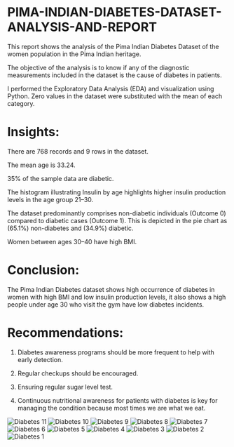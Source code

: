 # PIMA-INDIAN-DIABETES-DATASET-ANALYSIS-AND-REPORT

This report shows the analysis of the Pima Indian Diabetes Dataset of the women population in the Pima Indian heritage.

The objective of the analysis is to know if any of the diagnostic measurements included in the dataset is the cause of diabetes in patients.

I performed the Exploratory Data Analysis (EDA) and visualization using Python. Zero values in the dataset were substituted with the mean of each category.

# Insights:
There are 768 records and 9 rows in the dataset.

The mean age is 33.24.

35% of the sample data are diabetic.

The histogram illustrating Insulin by age highlights higher insulin production levels in the age group 21–30.

The dataset predominantly comprises non-diabetic individuals (Outcome 0) compared to diabetic cases (Outcome 1). This is depicted in the pie chart as (65.1%) non-diabetes and (34.9%) diabetic.

Women between ages 30–40 have high BMI.

# Conclusion:
The Pima Indian Diabetes dataset shows high occurrence of diabetes in women with high BMI and low insulin production levels, it also shows a high people under age 30 who visit the gym have low diabetes incidents.

# Recommendations:
1. Diabetes awareness programs should be more frequent to help with early detection.

2. Regular checkups should be encouraged.

3. Ensuring regular sugar level test.

4. Continuous nutritional awareness for patients with diabetes is key for managing the condition because most times we are what we eat.

   
![Diabetes 11](https://github.com/DollarDKJ/PIMA-INDIAN-DIABETES-DATASET-ANALYSIS-AND-REPOR/assets/81152387/0d3a9c34-12aa-422a-9bbd-bb4083182479)
![Diabetes 10](https://github.com/DollarDKJ/PIMA-INDIAN-DIABETES-DATASET-ANALYSIS-AND-REPOR/assets/81152387/c44057ff-04da-4b28-a681-8c1d525df9aa)
![Diabetes 9](https://github.com/DollarDKJ/PIMA-INDIAN-DIABETES-DATASET-ANALYSIS-AND-REPOR/assets/81152387/fcc48d8f-8b74-4319-867d-d81548a31eb4)
![Diabetes 8](https://github.com/DollarDKJ/PIMA-INDIAN-DIABETES-DATASET-ANALYSIS-AND-REPOR/assets/81152387/16c1d491-9fa1-4948-8a90-9ee7a838d2fd)
![Diabetes 7](https://github.com/DollarDKJ/PIMA-INDIAN-DIABETES-DATASET-ANALYSIS-AND-REPOR/assets/81152387/41b50358-5ac8-44cb-acee-453c20fbce26)
![Diabetes 6](https://github.com/DollarDKJ/PIMA-INDIAN-DIABETES-DATASET-ANALYSIS-AND-REPOR/assets/81152387/974eee6a-4b96-49e8-9292-1fcff947eb86)
![Diabetes 5](https://github.com/DollarDKJ/PIMA-INDIAN-DIABETES-DATASET-ANALYSIS-AND-REPOR/assets/81152387/cd48b923-df23-470a-b018-7bc65a509663)
![Diabetes 4](https://github.com/DollarDKJ/PIMA-INDIAN-DIABETES-DATASET-ANALYSIS-AND-REPOR/assets/81152387/59ced897-64c1-4c70-b012-cff1a49779c0)
![Diabetes 3](https://github.com/DollarDKJ/PIMA-INDIAN-DIABETES-DATASET-ANALYSIS-AND-REPOR/assets/81152387/1faab7ce-e05c-4685-8bb3-ddf1ca25db2d)
![Diabetes 2](https://github.com/DollarDKJ/PIMA-INDIAN-DIABETES-DATASET-ANALYSIS-AND-REPOR/assets/81152387/259598e3-10fc-4647-83a2-4cebcc21e6bd)
![Diabetes 1](https://github.com/DollarDKJ/PIMA-INDIAN-DIABETES-DATASET-ANALYSIS-AND-REPOR/assets/81152387/00d62336-b88d-486c-826c-195409eeb1e7)
